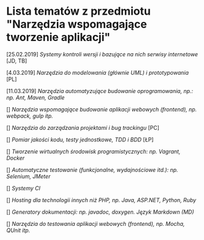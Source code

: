 # Lista tematów z przedmiotu "Narzędzia wspomagające tworzenie aplikacji"

[25.02.2019] *Systemy kontroli wersji i bazujące na nich serwisy internetowe* [JD, TB]

[4.03.2019] *Narzędzia do modelowania (głównie UML) i prototypowania* [PL]

[11.03.2019] *Narzędzia automatyzujące budowanie oprogramowania, np.: np. Ant, Maven, Gradle*

[] *Narzędzia wspomagające budowanie aplikacji webowych (frontend), np. webpack, gulp itp.*

[] *Narzędzia do zarządzania projektami i bug trackingu* [PC]

[] *Pomiar jakości kodu, testy jednostkowe, TDD i BDD* [ŁP]

[] *Tworzenie wirtualnych środowisk programistycznych: np. Vagrant, Docker*

[] *Automatyczne testowanie (funkcjonalne, wydajnościowe itd.): np. Selenium, JMeter*

[] *Systemy CI*

[] *Hosting dla technologii innych niż PHP, np. Java, ASP.NET, Python, Ruby*

[] *Generatory dokumentacji: np. javadoc, doxygen. Język Markdown (MD)*

[] *Narzędzia do testowania aplikacji webowych (frontend), np. Mocha, QUnit itp.*


